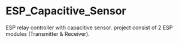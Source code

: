 # ESP_Capacitive_Sensor
ESP relay controller with capacitive sensor. project consist of 2 ESP modules (Transmitter &amp; Receiver).
